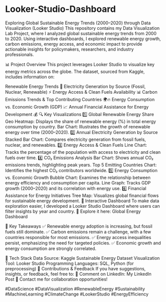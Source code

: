 # Looker-Studio-Dashboard
 Exploring Global Sustainable Energy Trends (2000–2020) through Data Visualization (Looker Studio)
This repository contains my Data Visualization Lab Project, where I analyzed global sustainable energy trends from 2000 to 2020. Using interactive dashboards, I explored renewable energy growth, carbon emissions, energy access, and economic impact to provide actionable insights for policymakers, researchers, and industry professionals.

📊 Project Overview
This project leverages Looker Studio to visualize key energy metrics across the globe. The dataset, sourced from Kaggle, includes information on:

Renewable Energy Trends 🌱
Electricity Generation by Source (Fossil, Nuclear, Renewable) ⚡
Energy Access & Clean Fuels Availability 📊
Carbon Emissions Trends & Top Contributing Countries 🌍🔥
Energy Consumption vs. Economic Growth (GDP) 📈
Annual Financial Assistance for Energy Development 💰
🔍 Key Visualizations
1️⃣ Global Renewable Energy Share
Geo Heatmap: Displays the share of renewable energy (%) in total energy consumption by country.
Bar Chart: Illustrates the growth of renewable energy over time (2000–2020).
2️⃣ Annual Electricity Generation by Source
Stacked Bar Chart: Compares electricity generation from fossil fuels, nuclear, and renewables.
3️⃣ Energy Access & Clean Fuels
Line Chart: Tracks the percentage of the population with access to electricity and clean fuels over time.
4️⃣ CO₂ Emissions Analysis
Bar Chart: Shows annual CO₂ emissions trends, highlighting peak years.
Top 5 Emitting Countries Chart: Identifies the highest CO₂ contributors worldwide.
5️⃣ Energy Consumption vs. Economic Growth
Bubble Chart: Examines the relationship between energy efficiency and consumption per capita.
Line Graph: Tracks GDP growth (2000–2020) and its correlation with energy use.
6️⃣ Financial Assistance for Energy Initiatives
Tree Map: Visualizes global financial flows for sustainable energy development.
🚀 Interactive Dashboard
To make data exploration easier, I developed a Looker Studio Dashboard where users can filter insights by year and country.
🔗 Explore it here: Global Energy Dashboard

📌 Key Takeaways
✅ Renewable energy adoption is increasing, but fossil fuels still dominate.
✅ Carbon emissions remain a challenge, with a few countries responsible for most emissions.
✅ Energy access inequalities persist, emphasizing the need for targeted policies.
✅ Economic growth and energy consumption are strongly correlated.

🔧 Tech Stack
Data Source: Kaggle Sustainable Energy Dataset
Visualization Tool: Looker Studio
Programming Languages: SQL, Python (for preprocessing)
📢 Contributions & Feedback
If you have suggestions, insights, or feedback, feel free to:
💬 Comment on LinkedIn: My LinkedIn Post
📧 Contact me for collaboration opportunities!

#DataScience #DataVisualization #RenewableEnergy #Sustainability #MachineLearning #ClimateChange #LookerStudio #EnergyEfficiency
